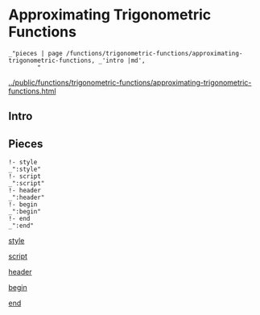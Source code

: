 # Approximating Trigonometric Functions

    _"pieces | page /functions/trigonometric-functions/approximating-trigonometric-functions, _'intro |md',
            "

[../public/functions/trigonometric-functions/approximating-trigonometric-functions.html](# "save:")


## Intro

## Pieces

    !- style
    _":style"
    !- script
    _":script"
    !- header
    _":header"
    !- begin
    _":begin"
    !- end
    _":end"

[style]() 

[script]()

[header]()

[begin]()

[end]()


